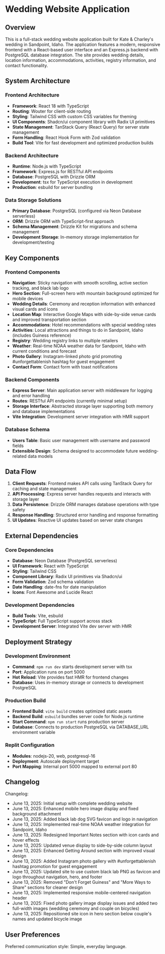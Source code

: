 # Wedding Website Application

## Overview

This is a full-stack wedding website application built for Kate & Charley's wedding in Sandpoint, Idaho. The application features a modern, responsive frontend with a React-based user interface and an Express.js backend with PostgreSQL database integration. The site provides wedding details, location information, accommodations, activities, registry information, and contact functionality.

## System Architecture

### Frontend Architecture
- **Framework**: React 18 with TypeScript
- **Routing**: Wouter for client-side routing
- **Styling**: Tailwind CSS with custom CSS variables for theming
- **UI Components**: Shadcn/ui component library with Radix UI primitives
- **State Management**: TanStack Query (React Query) for server state management
- **Form Handling**: React Hook Form with Zod validation
- **Build Tool**: Vite for fast development and optimized production builds

### Backend Architecture
- **Runtime**: Node.js with TypeScript
- **Framework**: Express.js for RESTful API endpoints
- **Database**: PostgreSQL with Drizzle ORM
- **Development**: tsx for TypeScript execution in development
- **Production**: esbuild for server bundling

### Data Storage Solutions
- **Primary Database**: PostgreSQL (configured via Neon Database serverless)
- **ORM**: Drizzle ORM with TypeScript-first approach
- **Schema Management**: Drizzle Kit for migrations and schema management
- **Development Storage**: In-memory storage implementation for development/testing

## Key Components

### Frontend Components
- **Navigation**: Sticky navigation with smooth scrolling, active section tracking, and black lab logo
- **Hero Section**: Full-screen hero with mountain background optimized for mobile devices
- **Wedding Details**: Ceremony and reception information with enhanced visual cards and icons
- **Location Map**: Interactive Google Maps with side-by-side venue cards and improved transportation section
- **Accommodations**: Hotel recommendations with special wedding rates
- **Activities**: Local attractions and things to do in Sandpoint, Idaho (includes Guiness reference)
- **Registry**: Wedding registry links to multiple retailers
- **Weather**: Real-time NOAA weather data for Sandpoint, Idaho with current conditions and forecast
- **Photo Gallery**: Instagram-linked photo grid promoting #unforgettablenish hashtag for guest engagement
- **Contact Form**: Contact form with toast notifications

### Backend Components
- **Express Server**: Main application server with middleware for logging and error handling
- **Routes**: RESTful API endpoints (currently minimal setup)
- **Storage Interface**: Abstracted storage layer supporting both memory and database implementations
- **Vite Integration**: Development server integration with HMR support

### Database Schema
- **Users Table**: Basic user management with username and password fields
- **Extensible Design**: Schema designed to accommodate future wedding-related data models

## Data Flow

1. **Client Requests**: Frontend makes API calls using TanStack Query for caching and state management
2. **API Processing**: Express server handles requests and interacts with storage layer
3. **Data Persistence**: Drizzle ORM manages database operations with type safety
4. **Response Handling**: Structured error handling and response formatting
5. **UI Updates**: Reactive UI updates based on server state changes

## External Dependencies

### Core Dependencies
- **Database**: Neon Database (PostgreSQL serverless)
- **UI Framework**: React with TypeScript
- **Styling**: Tailwind CSS
- **Component Library**: Radix UI primitives via Shadcn/ui
- **Form Validation**: Zod schema validation
- **Date Handling**: date-fns for date manipulation
- **Icons**: Font Awesome and Lucide React

### Development Dependencies
- **Build Tools**: Vite, esbuild
- **TypeScript**: Full TypeScript support across stack
- **Development Server**: Integrated Vite dev server with HMR

## Deployment Strategy

### Development Environment
- **Command**: `npm run dev` starts development server with tsx
- **Port**: Application runs on port 5000
- **Hot Reload**: Vite provides fast HMR for frontend changes
- **Database**: Uses in-memory storage or connects to development PostgreSQL

### Production Build
- **Frontend Build**: `vite build` creates optimized static assets
- **Backend Build**: `esbuild` bundles server code for Node.js runtime
- **Start Command**: `npm run start` runs production server
- **Database**: Connects to production PostgreSQL via DATABASE_URL environment variable

### Replit Configuration
- **Modules**: nodejs-20, web, postgresql-16
- **Deployment**: Autoscale deployment target
- **Port Mapping**: Internal port 5000 mapped to external port 80

## Changelog

Changelog:
- June 13, 2025: Initial setup with complete wedding website
- June 13, 2025: Enhanced mobile hero image display and fixed background attachment
- June 13, 2025: Added black lab dog SVG favicon and logo in navigation  
- June 13, 2025: Implemented real-time NOAA weather integration for Sandpoint, Idaho
- June 13, 2025: Redesigned Important Notes section with icon cards and hover effects
- June 13, 2025: Updated venue display to side-by-side column layout
- June 13, 2025: Enhanced Getting Around section with improved visual design
- June 13, 2025: Added Instagram photo gallery with #unforgettablenish hashtag promotion for guest engagement
- June 13, 2025: Updated site to use custom black lab PNG as favicon and logo throughout navigation, hero, and footer
- June 13, 2025: Removed "Don't Forget Guiness" and "More Ways to Share" sections for cleaner design
- June 13, 2025: Implemented responsive mobile-centered navigation header
- June 13, 2025: Fixed photo gallery image display issues and added two full-width images (wedding ceremony and couple on bicycles)
- June 13, 2025: Repositioned site icon in hero section below couple's names and updated bicycle image

## User Preferences

Preferred communication style: Simple, everyday language.